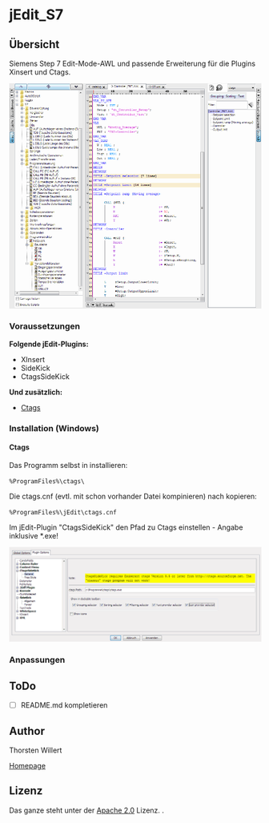 # jEdit_S7


## Übersicht

Siemens Step 7 Edit-Mode-AWL und passende Erweiterung für die Plugins Xinsert und Ctags.

![jEdit_S7](/images/jEdit_S7.png)


### Voraussetzungen

**Folgende jEdit-Plugins:**
- XInsert
- SideKick
- CtagsSideKick

**Und zusätzlich:**
- [Ctags](http://ctags.sourceforge.net/)

### Installation (Windows)

#### Ctags

Das Programm selbst in installieren:

`%ProgramFiles%\ctags\`

Die ctags.cnf (evtl. mit schon vorhander Datei kompinieren) nach kopieren:

`%ProgramFiles%\jEdit\ctags.cnf`

Im jEdit-Plugin "CtagsSideKick" den Pfad zu Ctags einstellen - Angabe inklusive *.exe!

![jEdit_S7](/images/CtagsSideKick.png)

### Anpassungen


## ToDo

- [ ] README.md kompletieren


## Author
Thorsten Willert

[Homepage](http://www.thorsten-willert.de/)

## Lizenz
Das ganze steht unter der [Apache 2.0](https://github.com/THWillert/HomeMatic_CSS/blob/master/LICENSE) Lizenz.
.

